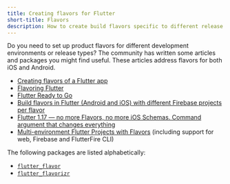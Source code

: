 ```yaml
---
title: Creating flavors for Flutter
short-title: Flavors
description: How to create build flavors specific to different release types or development environments.
---
```


Do you need to set up product flavors for different development
environments or release types?
The community has written some articles and packages you might find useful.
These articles address flavors for both iOS and Android.

* [Creating flavors of a Flutter app][]
* [Flavoring Flutter][]
* [Flutter Ready to Go][]
* [Build flavors in Flutter (Android and iOS) with different Firebase projects per flavor][]
* [Flutter 1.17 — no more Flavors, no more iOS Schemas. Command argument that changes everything][]
* [Multi-environment Flutter Projects with Flavors][]
   (including support for web, Firebase and FlutterFire CLI)

The following packages are listed alphabetically:

* [`flutter_flavor`][]
* [`flutter_flavorizr`][]





[Creating flavors of a Flutter app]: https://cogitas.net/creating-flavors-of-a-flutter-app/
[Flavoring Flutter]: {{site.medium}}/@salvatoregiordanoo/flavoring-flutter-392aaa875f36
[Flutter Ready to Go]: {{site.medium}}/flutter-community/flutter-ready-to-go-e59873f9d7de
[Build flavors in Flutter (Android and iOS) with different Firebase projects per flavor]: {{site.medium}}/@animeshjain/build-flavors-in-flutter-android-and-ios-with-different-firebase-projects-per-flavor-27c5c5dac10b
[Flutter 1.17 — no more Flavors, no more iOS Schemas. Command argument that changes everything]: {{site.medium}}/@tatsu.ukraine/flutter-1-17-no-more-flavors-no-more-ios-schemas-command-argument-that-solves-everything-8b145ed4285d
[Multi-environment Flutter Projects with Flavors]: {{https://sebastien-arbogast.com/2022/05/02/multi-environment-flutter-projects-with-flavors/
[`flutter_flavor`]: {{site.pub}}/packages/flutter_flavor
[`flutter_flavorizr`]: {{site.pub}}/packages/flutter_flavorizr
